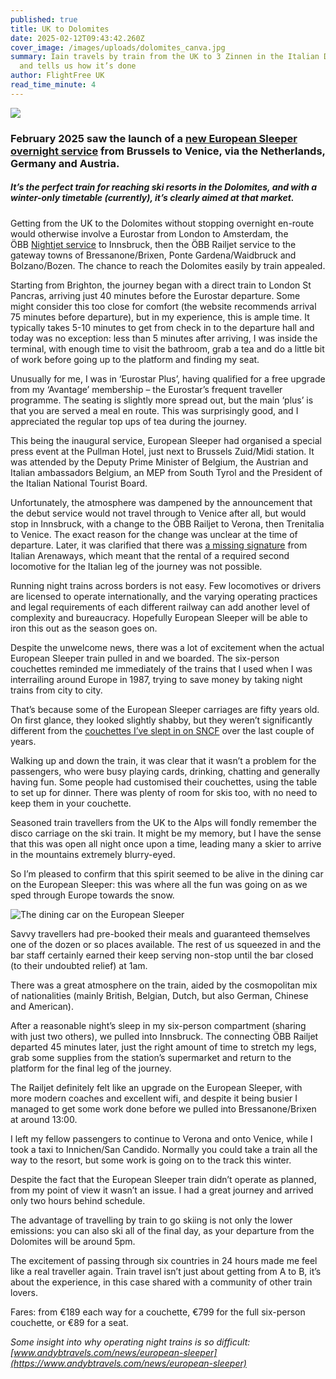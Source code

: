 ```yaml
---
published: true
title: UK to Dolomites
date: 2025-02-12T09:43:42.260Z
cover_image: /images/uploads/dolomites_canva.jpg
summary: Iain travels by train from the UK to 3 Zinnen in the Italian Dolomites
  and tells us how it’s done
author: FlightFree UK
read_time_minute: 4
---
```

![](/images/uploads/ski-lifts-dolomites-imartin.jpg)

### February 2025 saw the launch of a [new European Sleeper overnight service](https://www.europeansleeper.eu/bolzano) from Brussels to Venice, via the Netherlands, Germany and Austria.

##### It’s the perfect train for reaching ski resorts in the Dolomites, and with a winter-only timetable (currently), it’s clearly aimed at that market. 

Getting from the UK to the Dolomites without stopping overnight en-route would otherwise involve a Eurostar from London to Amsterdam, the ÖBB [Nightjet service](https://skiflightfree.org/tag/nightjet/) to Innsbruck, then the ÖBB Railjet service to the gateway towns of Bressanone/Brixen, Ponte Gardena/Waidbruck and Bolzano/Bozen. The chance to reach the Dolomites easily by train appealed.

Starting from Brighton, the journey began with a direct train to London St Pancras, arriving just 40 minutes before the Eurostar departure. Some might consider this too close for comfort (the website recommends arrival 75 minutes before departure), but in my experience, this is ample time. It typically takes 5-10 minutes to get from check in to the departure hall and today was no exception: less than 5 minutes after arriving, I was inside the terminal, with enough time to visit the bathroom, grab a tea and do a little bit of work before going up to the platform and finding my seat.

Unusually for me, I was in ‘Eurostar Plus’, having qualified for a free upgrade from my ‘Avantage’ membership – the Eurostar’s frequent traveller programme. The seating is slightly more spread out, but the main ‘plus’ is that you are served a meal en route. This was surprisingly good, and I appreciated the regular top ups of tea during the journey.

This being the inaugural service, European Sleeper had organised a special press event at the Pullman Hotel, just next to Brussels Zuid/Midi station. It was attended by the Deputy Prime Minister of Belgium, the Austrian and Italian ambassadors Belgium, an MEP from South Tyrol and the President of the Italian National Tourist Board.

Unfortunately, the atmosphere was dampened by the announcement that the debut service would not travel through to Venice after all, but would stop in Innsbruck, with a change to the ÖBB Railjet to Verona, then Trenitalia to Venice. The exact reason for the change was unclear at the time of departure. Later, it was clarified that there was [a missing signature](https://www.railtech.com/all/2025/02/07/european-sleeper-meltdown-the-missing-signature-that-sunk-the-brussels-venice-night-train/) from Italian Arenaways, which meant that the rental of a required second locomotive for the Italian leg of the journey was not possible. 

Running night trains across borders is not easy. Few locomotives or drivers are licensed to operate internationally, and the varying operating practices and legal requirements of each different railway can add another level of complexity and bureaucracy. Hopefully European Sleeper will be able to iron this out as the season goes on.

Despite the unwelcome news, there was a lot of excitement when the actual European Sleeper train pulled in and we boarded. The six-person couchettes reminded me immediately of the trains that I used when I was interrailing around Europe in 1987, trying to save money by taking night trains from city to city.

That’s because some of the European Sleeper carriages are fifty years old. On first glance, they looked slightly shabby, but they weren’t significantly different from the [couchettes I’ve slept in on SNCF](https://skiflightfree.org/uk-to-corsica-train-ferry-flight-free/) over the last couple of years.

Walking up and down the train, it was clear that it wasn’t a problem for the passengers, who were busy playing cards, drinking, chatting and generally having fun. Some people had customised their couchettes, using the table to set up for dinner. There was plenty of room for skis too, with no need to keep them in your couchette.

Seasoned train travellers from the UK to the Alps will fondly remember the disco carriage on the ski train. It might be my memory, but I have the sense that this was open all night once upon a time, leading many a skier to arrive in the mountains extremely blurry-eyed.

So I’m pleased to confirm that this spirit seemed to be alive in the dining car on the European Sleeper: this was where all the fun was going on as we sped through Europe towards the snow.

![](/images/uploads/european-sleeper-dining-car-imartin.jpg "The dining car on the European Sleeper")

Savvy travellers had pre-booked their meals and guaranteed themselves one of the dozen or so places available. The rest of us squeezed in and the bar staff certainly earned their keep serving non-stop until the bar closed (to their undoubted relief) at 1am.

There was a great atmosphere on the train, aided by the cosmopolitan mix of nationalities (mainly British, Belgian, Dutch, but also German, Chinese and American).

After a reasonable night’s sleep in my six-person compartment (sharing with just two others), we pulled into Innsbruck. The connecting ÖBB Railjet departed 45 minutes later, just the right amount of time to stretch my legs, grab some supplies from the station’s supermarket and return to the platform for the final leg of the journey.

The Railjet definitely felt like an upgrade on the European Sleeper, with more modern coaches and excellent wifi, and despite it being busier I managed to get some work done before we pulled into Bressanone/Brixen at around 13:00. 

I left my fellow passengers to continue to Verona and onto Venice, while I took a taxi to Innichen/San Candido. Normally you could take a train all the way to the resort, but some work is going on to the track this winter.

Despite the fact that the European Sleeper train didn’t operate as planned, from my point of view it wasn’t an issue. I had a great journey and arrived only two hours behind schedule.

The advantage of travelling by train to go skiing is not only the lower emissions: you can also ski all of the final day, as your departure from the Dolomites will be around 5pm.

The excitement of passing through six countries in 24 hours made me feel like a real traveller again. Train travel isn’t just about getting from A to B, it’s about the experience, in this case shared with a community of other train lovers.

Fares: from €189 each way for a couchette, €799 for the full six-person couchette, or €89 for a seat.

*S﻿ome insight into why operating night trains is so difficult: [www.andybtravels.com/news/european-sleeper](https://www.andybtravels.com/news/european-sleeper)*